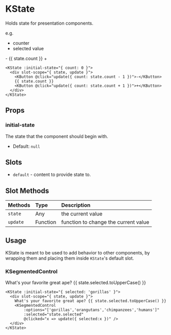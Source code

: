 # KState

Holds state for presentation components.

e.g.

- counter
- selected value

<KState :initial-state="{ count: 0 }">
  <div slot-scope="{ state, update }">
    <KButton @click="update({ count: state.count - 1 })">-</KButton>
    {{ state.count }}
    <KButton @click="update({ count: state.count + 1 })">+</KButton>
  </div>
</KState>

```vue
<KState :initial-state="{ count: 0 }">
  <div slot-scope="{ state, update }">
    <KButton @click="update({ count: state.count - 1 })">-</KButton>
    {{ state.count }}
    <KButton @click="update({ count: state.count + 1 })">+</KButton>
  </div>
</KState>
```

## Props

### initial-state

The state that the component should begin with.

- Default: `null`

## Slots

- `default` - content to provide state to.

## Slot Methods

| Methods       | Type     | Description                     |
| :---------- | :------- | :------------------------------ |
| `state` | Any  | the current value |
| `update`    | Function | function to change the current value             |

## Usage

KState is meant to be used to add behavior to other components, by wrapping
them and placing them inside `KState`'s default slot.

### KSegmentedControl

<KCard class="mt-2" style="min-height: 100px;">
  <div slot="body">
    <KState :initial-state="{ selected: 'gorillas' }">
      <div slot-scope="{ state, update }">
        What's your favorite great ape? {{ state.selected.toUpperCase() }}
        <KSegmentedControl
            :options="['gorillas','orangutans','chimpanzees','humans']"
            :selected="state.selected"
            @clicked="x => update({ selected:x })" />
      </div>
    </KState>
  </div>
</KCard>

```vue
<KState :initial-state="{ selected: 'gorillas' }">
  <div slot-scope="{ state, update }">
    What's your favorite great ape? {{ state.selected.toUpperCase() }}
    <KSegmentedControl
        :options="['gorillas','orangutans','chimpanzees','humans']"
        :selected="state.selected"
        @clicked="x => update({ selected:x })" />
  </div>
</KState>
```

